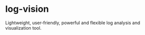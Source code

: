 # log-vision
Lightweight, user-friendly, powerful and flexible log analysis and visualization tool.
